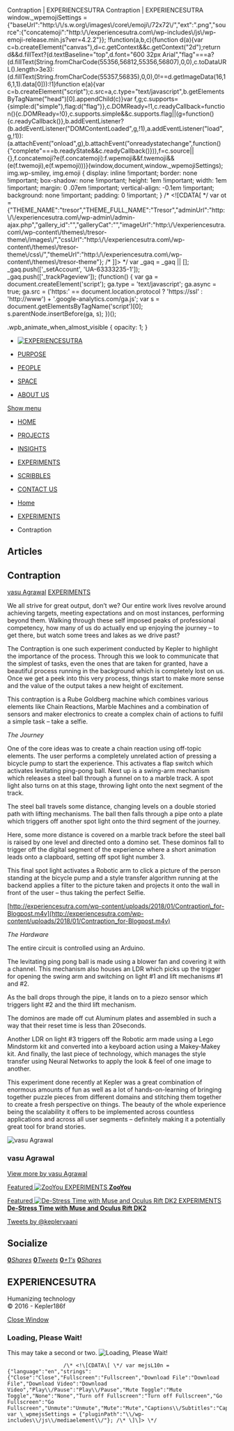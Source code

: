 Contraption | EXPERIENCESUTRA                         Contraption | EXPERIENCESUTRA     window.\_wpemojiSettings = {"baseUrl":"http:\\/\\/s.w.org\\/images\\/core\\/emoji\\/72x72\\/","ext":".png","source":{"concatemoji":"http:\\/\\/experiencesutra.com\\/wp-includes\\/js\\/wp-emoji-release.min.js?ver=4.2.2"}}; !function(a,b,c){function d(a){var c=b.createElement("canvas"),d=c.getContext&&c.getContext("2d");return d&&d.fillText?(d.textBaseline="top",d.font="600 32px Arial","flag"===a?(d.fillText(String.fromCharCode(55356,56812,55356,56807),0,0),c.toDataURL().length>3e3):(d.fillText(String.fromCharCode(55357,56835),0,0),0!==d.getImageData(16,16,1,1).data\[0\])):!1}function e(a){var c=b.createElement("script");c.src=a,c.type="text/javascript",b.getElementsByTagName("head")\[0\].appendChild(c)}var f,g;c.supports={simple:d("simple"),flag:d("flag")},c.DOMReady=!1,c.readyCallback=function(){c.DOMReady=!0},c.supports.simple&&c.supports.flag||(g=function(){c.readyCallback()},b.addEventListener?(b.addEventListener("DOMContentLoaded",g,!1),a.addEventListener("load",g,!1)):(a.attachEvent("onload",g),b.attachEvent("onreadystatechange",function(){"complete"===b.readyState&&c.readyCallback()})),f=c.source||{},f.concatemoji?e(f.concatemoji):f.wpemoji&&f.twemoji&&(e(f.twemoji),e(f.wpemoji)))}(window,document,window.\_wpemojiSettings);   img.wp-smiley, img.emoji { display: inline !important; border: none !important; box-shadow: none !important; height: 1em !important; width: 1em !important; margin: 0 .07em !important; vertical-align: -0.1em !important; background: none !important; padding: 0 !important; }                 /\* <!\[CDATA\[ \*/ var ot = {"THEME\_NAME":"tresor","THEME\_FULL\_NAME":"Tresor","adminUrl":"http:\\/\\/experiencesutra.com\\/wp-admin\\/admin-ajax.php","gallery\_id":"","galleryCat":"","imageUrl":"http:\\/\\/experiencesutra.com\\/wp-content\\/themes\\/tresor-theme\\/images\\/","cssUrl":"http:\\/\\/experiencesutra.com\\/wp-content\\/themes\\/tresor-theme\\/css\\/","themeUrl":"http:\\/\\/experiencesutra.com\\/wp-content\\/themes\\/tresor-theme"}; /\* \]\]> \*/             var \_gaq = \_gaq || \[\]; \_gaq.push(\['\_setAccount', 'UA-63333235-1'\]); \_gaq.push(\['\_trackPageview'\]); (function() { var ga = document.createElement('script'); ga.type = 'text/javascript'; ga.async = true; ga.src = ('https:' == document.location.protocol ? 'https://ssl' : 'http://www') + '.google-analytics.com/ga.js'; var s = document.getElementsByTagName('script')\[0\]; s.parentNode.insertBefore(ga, s); })();     

.wpb\_animate\_when\_almost\_visible { opacity: 1; }

*   [![EXPERIENCESUTRA](/wp-content/themes/tresor-theme/images/logo.png)](http://experiencesutra.com/)

*   [PURPOSE](http://experiencesutra.com/purpose/)
*   [PEOPLE](http://experiencesutra.com/people/)
*   [SPACE](http://experiencesutra.com/gallery/space/)
*   [ABOUT US](http://experiencesutra.com/about-us/)

 [Show menu](#dat-menu)

*   [HOME](http://experiencesutra.com/)
*   [PROJECTS](http://experiencesutra.com/category/projects/)
*   [INSIGHTS](http://experiencesutra.com/category/insights/)
*   [EXPERIMENTS](http://experiencesutra.com/category/experiments/)
*   [SCRIBBLES](http://experiencesutra.com/category/scribbles/)
*   [CONTACT US](http://experiencesutra.com/contact-us/)

*   [Home](http://experiencesutra.com)
*   [EXPERIMENTS](http://experiencesutra.com/category/experiments/)
*   Contraption

Articles
--------

Contraption
-----------

[vasu Agrawal](http://experiencesutra.com/author/vagrawal9/ "Posts by vasu Agrawal") [EXPERIMENTS](http://experiencesutra.com/category/experiments/)

We all strive for great output, don’t we? Our entire work lives revolve around achieving targets, meeting expectations and on most instances, performing beyond them. Walking through these self imposed peaks of professional competency, how many of us do actually end up enjoying the journey – to get there, but watch some trees and lakes as we drive past?

The Contraption is one such experiment conducted by Kepler to highlight the importance of the process. Through this we look to communicate that the simplest of tasks, even the ones that are taken for granted, have a beautiful process running in the background which is completely lost on us. Once we get a peek into this very process, things start to make more sense and the value of the output takes a new height of excitement.

This contraption is a Rube Goldberg machine which combines various elements like Chain Reactions, Marble Machines and a combination of sensors and maker electronics to create a complex chain of actions to fulfil a simple task – take a selfie.

_The Journey_

One of the core ideas was to create a chain reaction using off-topic elements. The user performs a completely unrelated action of pressing a bicycle pump to start the experience. This activates a flap switch which activates levitating ping-pong ball. Next up is a swing-arm mechanism which releases a steel ball through a funnel on to a marble track. A spot light also turns on at this stage, throwing light onto the next segment of the track.

The steel ball travels some distance, changing levels on a double storied path with lifting mechanisms. The ball then falls through a pipe onto a plate which triggers off another spot light onto the third segment of the journey.

Here, some more distance is covered on a marble track before the steel ball is raised by one level and directed onto a domino set. These dominos fall to trigger off the digital segment of the experience where a short animation leads onto a clapboard, setting off spot light number 3.

This final spot light activates a Robotic arm to click a picture of the person standing at the bicycle pump and a style transfer algorithm running at the backend applies a filter to the picture taken and projects it onto the wall in front of the user – thus taking the perfect Selfie.

[http://experiencesutra.com/wp-content/uploads/2018/01/Contraption\_for-Blogpost.m4v](http://experiencesutra.com/wp-content/uploads/2018/01/Contraption_for-Blogpost.m4v)

_The Hardware_

The entire circuit is controlled using an Arduino.

The levitating ping pong ball is made using a blower fan and covering it with a channel. This mechanism also houses an LDR which picks up the trigger for opening the swing arm and switching on light #1 and lift mechanisms #1 and #2.

As the ball drops through the pipe, it lands on to a piezo sensor which triggers light #2 and the third lift mechanism.

The dominos are made off cut Aluminum plates and assembled in such a way that their reset time is less than 20seconds.

Another LDR on light #3 triggers off the Robotic arm made using a Lego Mindstorm kit and converted into a keyboard action using a Makey-Makey kit. And finally, the last piece of technology, which manages the style transfer using Neural Networks to apply the look & feel of one image to another.

This experiment done recently at Kepler was a great combination of enormous amounts of fun as well as a lot of hands-on-learning of bringing together puzzle pieces from different domains and stitching them together to create a fresh perspective on things. The beauty of the whole experience being the scalability it offers to be implemented across countless applications and across all user segments – definitely making it a potentially great tool for brand stories.

![vasu Agrawal](http://2.gravatar.com/avatar/55d6e9d5d2d5e5699239c3afa99af9ee?s=100&d=mm&r=g)

### vasu Agrawal

[View more by vasu Agrawal](http://experiencesutra.com/author/vagrawal9/)

[Featured ![ZooYou](http://experiencesutra.com/wp-content/uploads/2015/12/Zooyou-397x310_c.png)   EXPERIMENTS **ZooYou**](http://experiencesutra.com/experiments/zooyou/) 

[Featured ![De-Stress Time with Muse and Oculus Rift DK2](http://experiencesutra.com/wp-content/uploads/2017/08/brainwavefrequencies_v2crop1-397x310_c.png)   EXPERIMENTS **De-Stress Time with Muse and Oculus Rift DK2**](http://experiencesutra.com/experiments/de-stress-time-with-choosemuse-headband-and-oculus-rift-dk2/) 

[Tweets by @keplervaani](https://twitter.com/twitterdev)

Socialize
---------

[**0**_Shares_](http://www.facebook.com/sharer/sharer.php?u=http://experiencesutra.com) [**0**_Tweets_](#) [**0**_+1's_](https://plus.google.com/share?url=http://experiencesutra.com) [**0**_Shares_](http://www.linkedin.com/shareArticle?mini=true&url=http://experiencesutra.com&title=EXPERIENCESUTRA+-+Humanizing+Technology)

EXPERIENCESUTRA
---------------

Humanizing technology  
© 2016 - Kepler186f

[Close Window](#)

### Loading, Please Wait!

This may take a second or two. ![Loading, Please Wait!](http://experiencesutra.com/wp-content/themes/tresor-theme/images/loading.gif "Loading, Please Wait!")

                      /\* <!\[CDATA\[ \*/ var mejsL10n = {"language":"en","strings":{"Close":"Close","Fullscreen":"Fullscreen","Download File":"Download File","Download Video":"Download Video","Play\\/Pause":"Play\\/Pause","Mute Toggle":"Mute Toggle","None":"None","Turn off Fullscreen":"Turn off Fullscreen","Go Fullscreen":"Go Fullscreen","Unmute":"Unmute","Mute":"Mute","Captions\\/Subtitles":"Captions\\/Subtitles"}}; var \_wpmejsSettings = {"pluginPath":"\\/wp-includes\\/js\\/mediaelement\\/"}; /\* \]\]> \*/